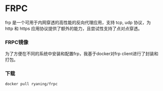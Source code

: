 # FRPC

frp 是一个可用于内网穿透的高性能的反向代理应用，支持 tcp, udp 协议，为 http 和 https 应用协议提供了额外的能力，且尝试性支持了点对点穿透。

### FRPC镜像

为了方便在不同的系统中安装和配置frp，我基于docker对frp client进行了封装和打包。

### 下载

```
docker pull ryaning/frpc
```